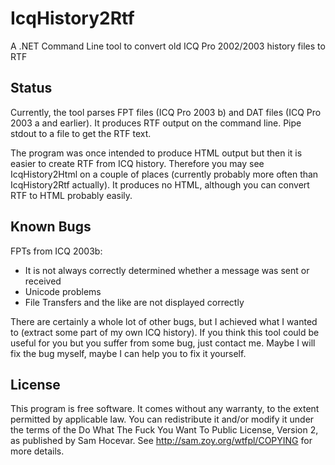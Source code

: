 # IcqHistory2Rtf

A .NET Command Line tool to convert old ICQ Pro 2002/2003 history files to RTF

## Status

Currently, the tool parses FPT files (ICQ Pro 2003 b) and DAT files (ICQ Pro 2003 a and earlier). It produces RTF output on the command line. Pipe stdout to a file to get the RTF text.

The program was once intended to produce HTML output but then it is easier to create RTF from ICQ history. Therefore you may see IcqHistory2Html on a couple of places (currently probably more often than IcqHistory2Rtf actually). It produces no HTML, although you can convert RTF to HTML probably easily.

## Known Bugs

FPTs from ICQ 2003b:
- It is not always correctly determined whether a message was sent or received
- Unicode problems
- File Transfers and the like are not displayed correctly

There are certainly a whole lot of other bugs, but I achieved what I wanted to (extract some part of my own ICQ history). If you think this tool could be useful for you but you suffer from some bug, just contact me. Maybe I will fix the bug myself, maybe I can help you to fix it yourself.

## License

This program is free software. It comes without any warranty, to the extent permitted by applicable law. You can redistribute it and/or modify it under the terms of the Do What The Fuck You Want To Public License, Version 2, as published by Sam Hocevar. See http://sam.zoy.org/wtfpl/COPYING for more details.